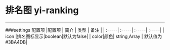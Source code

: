 # 排名图 yi-ranking
---
###settings 配置项
|配置项 | 简介 | 类型 | 备注 | 
| :-----| :-----| :-----| :-----|
| icon |排名图标显示|boolean|默认为false|
| color|颜色| string,Array | 默认值为#3BA4DB|
